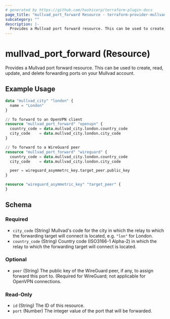 ```yaml
---
# generated by https://github.com/hashicorp/terraform-plugin-docs
page_title: "mullvad_port_forward Resource - terraform-provider-mullvad"
subcategory: ""
description: |-
  Provides a Mullvad port forward resource. This can be used to create, read, update, and delete forwarding ports on your Mullvad account.
---
```


# mullvad_port_forward (Resource)

Provides a Mullvad port forward resource. This can be used to create, read, update, and delete forwarding ports on your Mullvad account.

## Example Usage

```terraform
data "mullvad_city" "london" {
  name = "London"
}

// To forward to an OpenVPN client
resource "mullvad_port_forward" "openvpn" {
  country_code = data.mullvad_city.london.country_code
  city_code    = data.mullvad_city.london.city_code
}

// To forward to a WireGuard peer
resource "mullvad_port_forward" "wireguard" {
  country_code = data.mullvad_city.london.country_code
  city_code    = data.mullvad_city.london.city_code

  peer = wireguard_asymmetrc_key.target_peer.public_key
}

resource "wireguard_asymmetric_key" "target_peer" {
}
```

<!-- schema generated by tfplugindocs -->
## Schema

### Required

- `city_code` (String) Mullvad's code for the city in which the relay to which the forwarding target will connect is located, e.g. `"lon"` for London.
- `country_code` (String) Country code (ISO3166-1 Alpha-2) in which the relay to which the forwarding target will connect is located.

### Optional

- `peer` (String) The public key of the WireGuard peer, if any, to assign forward this port to. (Required for WireGuard; not applicable for OpenVPN connections.

### Read-Only

- `id` (String) The ID of this resource.
- `port` (Number) The integer value of the port that will be forwarded.


